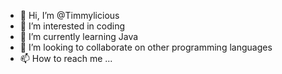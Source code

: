 - 👋 Hi, I’m @Timmylicious
- 👀 I’m interested in coding
- 🌱 I’m currently learning Java
- 💞️ I’m looking to collaborate on other programming languages
- 📫 How to reach me ...

<!---
Timmylicious/Timmylicious is a ✨ special ✨ repository because its `README.md` (this file) appears on your GitHub profile.
You can click the Preview link to take a look at your changes.
--->
